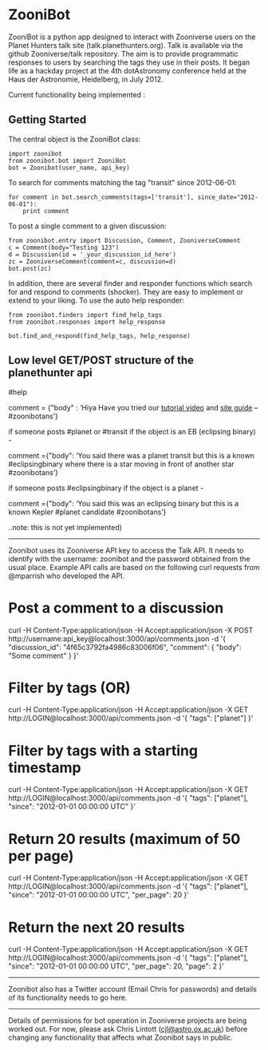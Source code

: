 ZooniBot
========

ZooniBot is a python app designed to interact with Zooniverse users on
the Planet Hunters talk site (talk.planethunters.org).  Talk is
available via the github Zooniverse/talk repository.  The aim is to
provide programmatic responses to users by searching the tags they use
in their posts.  It began life as a hackday project at the 4th
dotAstronomy conference held at the Haus der Astronomie, Heidelberg,
in July 2012.

Current functionality being implemented :

Getting Started
---------------
The central object is the ZooniBot class:

    import zoonibot
    from zoonibot.bot import ZooniBot
    bot = Zoonibot(user_name, api_key)

To search for comments matching the tag "transit" since 2012-06-01:

    for comment in bot.search_comments(tags=['transit'], since_date="2012-06-01"):
        print comment


To post a single comment to a given discussion:

    from zoonibot.entry import Discussion, Comment, ZooniverseComment
    c = Comment(body="Testing 123")
    d = Discussion(id = '_your_discussion_id_here')
    zc = ZooniverseComment(comment=c, discussion=d)
    bot.post(zc)

In addition, there are several finder and responder functions which
search for and respond to comments (shocker). They are easy to implement or extend to your liking. To use the auto help responder:

    from zoonibot.finders import find_help_tags
    from zoonibot.responses import help_response

    bot.find_and_respond(find_help_tags, help_response)


Low level GET/POST structure of the planethunter api
----------------------------------------------------

#help

comment = {"body" : ‘Hiya Have you tried our [tutorial
video](http://www.planethunters.org/site_guide#video "") and [site
guide](http://www.planethunters.org/site_guide "") – #zoonibotans’}

if someone posts #planet or #transit if the object is an EB (eclipsing
binary) -

comment ={"body": ‘You said there was a planet transit but this is a
known #eclipsingbinary where there is a star moving in front of
another star #zoonibotans’}

if someone posts #eclipsingbinary if the object is a planet -

comment ={"body": ‘You said this was an eclipsing binary but this is a
known Kepler #planet candidate #zoonibotans’}

..note: this is not yet implemented)

--------------

Zoonibot uses its Zooniverse API key to access the Talk API. It needs
to identify with the username: zoonibot and the password obtained from
the usual place.  Example API calls are based on the following curl
requests from @mparrish who developed the API.

# Post a comment to a discussion

curl -H Content-Type:application/json -H Accept:application/json -X
POST http://username:api_key@localhost:3000/api/comments.json -d '{
"discussion_id": "4f65c3792fa4986c83006f06", "comment": { "body":
"Some comment" } }'

# Filter by tags (OR)

curl -H Content-Type:application/json -H Accept:application/json -X
GET http://LOGIN@localhost:3000/api/comments.json -d '{ "tags":
["planet"] }'

# Filter by tags with a starting timestamp
curl -H Content-Type:application/json -H Accept:application/json -X GET http://LOGIN@localhost:3000/api/comments.json -d '{
 "tags": ["planet"],
 "since": "2012-01-01 00:00:00 UTC"
}'

# Return 20 results (maximum of 50 per page)
curl -H Content-Type:application/json -H Accept:application/json -X GET http://LOGIN@localhost:3000/api/comments.json -d '{
 "tags": ["planet"],
 "since": "2012-01-01 00:00:00 UTC",
 "per_page": 20
}'

# Return the next 20 results
curl -H Content-Type:application/json -H Accept:application/json -X GET http://LOGIN@localhost:3000/api/comments.json -d '{
 "tags": ["planet"],
 "since": "2012-01-01 00:00:00 UTC",
 "per_page": 20,
 "page": 2
}'

---------

Zoonibot also has a Twitter account (Email Chris for passwords) and details of its functionality needs to go here.

__________

Details of permissions for bot operation in Zooniverse projects are being worked out. For now, please ask Chris Lintott (cjl@astro.ox.ac.uk) before changing any functionality that affects what Zoonibot says in public.
